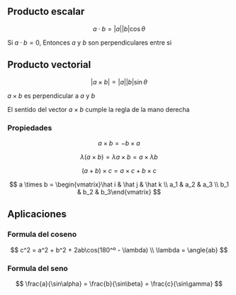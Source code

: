 ## Producto escalar

$$
a \cdot b = |a||b| \cos \theta
$$

Si $a \cdot b = 0$, Entonces $a$ y $b$ son perpendiculares entre si

## Producto vectorial

$$
|a\times b| = |a||b|\sin\theta
$$

$a \times b$ es perpendicular a $a$ y $b$

El sentido del vector $a \times b$ cumple la regla de la mano derecha

### Propiedades

$$
a \times b = -b \times a
$$

$$
\lambda(a \times b) =\lambda a \times b = a \times \lambda b
$$

$$
(a + b)\times c = a \times c + b \times c
$$

$$
a \times b = \begin{vmatrix}\hat i & \hat j & \hat k \\ a_1 & a_2 & a_3 \\ b_1 & b_2 & b_3\end{vmatrix}
$$

## Aplicaciones

### Formula del coseno

$$
c^2 = a^2 + b^2 + 2ab\cos(180^º - \lambda) \\ \lambda = \angle{ab}
$$

### Formula del seno

$$
\frac{a}{\sin\alpha} = \frac{b}{\sin\beta} = \frac{c}{\sin\gamma}
$$
